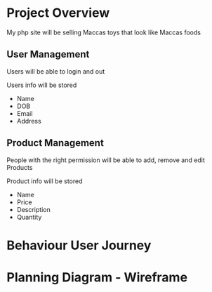 # Project Overview

My php site will be selling Maccas toys that look like Maccas foods

## User Management
Users will be able to login and out

Users info will be stored
- Name
- DOB
- Email
- Address

## Product Management
People with the right permission will be able to add, remove and edit Products

Product info will be stored
- Name
- Price
- Description
- Quantity

# Behaviour User Journey 

# Planning Diagram - Wireframe